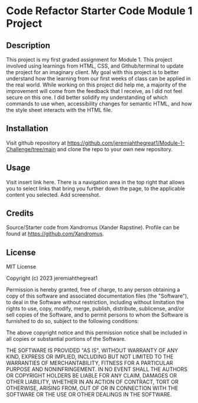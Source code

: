 # Code Refactor Starter Code Module 1 Project #

## Description
This project is my first graded assignment for Module 1.  This project involved using learnings from HTML, CSS, and Github/terminal to update the project for an imaginary client.  My goal with this project is to better understand how the learning from our first weeks of class can be applied in the real world.  While working on this project did help me, a majority of the improvement will come from the feedback that I receive, as I did not feel secure on this one.  I did better solidify my understanding of which commands to use when, accessibility changes for semantic HTML, and how the style sheet interacts with the HTML file.

## Installation
Visit github repository at https://github.com/jeremiahthegreat1/Module-1-Challenge/tree/main and clone the repo to your own new repository.  

## Usage
Visit insert link here. There is a navigation area in the top right that allows you to select links that bring you further down the page, to the applicable content you selected. Add screenshot.

## Credits
Source/Starter code from Xandromus (Xander Rapstine).  Profile can be found at https://github.com/Xandromus.

## License
MIT License

Copyright (c) 2023 jeremiahthegreat1

Permission is hereby granted, free of charge, to any person obtaining a copy
of this software and associated documentation files (the "Software"), to deal
in the Software without restriction, including without limitation the rights
to use, copy, modify, merge, publish, distribute, sublicense, and/or sell
copies of the Software, and to permit persons to whom the Software is
furnished to do so, subject to the following conditions:

The above copyright notice and this permission notice shall be included in all
copies or substantial portions of the Software.

THE SOFTWARE IS PROVIDED "AS IS", WITHOUT WARRANTY OF ANY KIND, EXPRESS OR
IMPLIED, INCLUDING BUT NOT LIMITED TO THE WARRANTIES OF MERCHANTABILITY,
FITNESS FOR A PARTICULAR PURPOSE AND NONINFRINGEMENT. IN NO EVENT SHALL THE
AUTHORS OR COPYRIGHT HOLDERS BE LIABLE FOR ANY CLAIM, DAMAGES OR OTHER
LIABILITY, WHETHER IN AN ACTION OF CONTRACT, TORT OR OTHERWISE, ARISING FROM,
OUT OF OR IN CONNECTION WITH THE SOFTWARE OR THE USE OR OTHER DEALINGS IN THE
SOFTWARE.